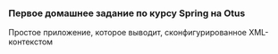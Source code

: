 ### Первое домашнее задание по курсу Spring на Otus

Простое приложение, которое выводит, сконфигурированное XML-контекстом

